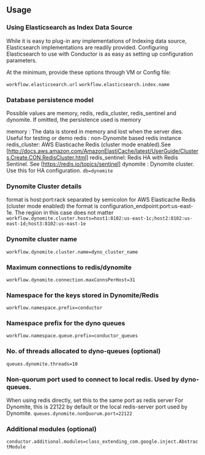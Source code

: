 ## Usage

### Using Elasticsearch as Index Data Source

While it is easy to plug-in any implementations of Indexing data source, Elasticsearch implementations are readily provided.
Configuring Elasticsearch to use with Conductor is as easy as setting up configuration parameters.

At the minimum, provide these options through VM or Config file:

`workflow.elasticsearch.url`
`workflow.elasticsearch.index.name`

### Database persistence model
Possible values are memory, redis, redis_cluster, redis_sentinel and dynomite.
If omitted, the persistence used is memory

memory : The data is stored in memory and lost when the server dies.  Useful for testing or demo
redis : non-Dynomite based redis instance
redis_cluster: AWS Elasticache Redis (cluster mode enabled).See [http://docs.aws.amazon.com/AmazonElastiCache/latest/UserGuide/Clusters.Create.CON.RedisCluster.html]
redis_sentinel: Redis HA with Redis Sentinel. See [https://redis.io/topics/sentinel]
dynomite : Dynomite cluster.  Use this for HA configuration.
`db=dynomite`

### Dynomite Cluster details
format is host:port:rack separated by semicolon
for AWS Elasticache Redis (cluster mode enabled) the format is configuration_endpoint:port:us-east-1e. The region in this case does not matter
`workflow.dynomite.cluster.hosts=host1:8102:us-east-1c;host2:8102:us-east-1d;host3:8102:us-east-1e`

### Dynomite cluster name
`workflow.dynomite.cluster.name=dyno_cluster_name`

### Maximum connections to redis/dynomite
`workflow.dynomite.connection.maxConnsPerHost=31`

### Namespace for the keys stored in Dynomite/Redis
`workflow.namespace.prefix=conductor`

### Namespace prefix for the dyno queues
`workflow.namespace.queue.prefix=conductor_queues`

### No. of threads allocated to dyno-queues (optional)
`queues.dynomite.threads=10`

### Non-quorum port used to connect to local redis.  Used by dyno-queues.
When using redis directly, set this to the same port as redis server
For Dynomite, this is 22122 by default or the local redis-server port used by Dynomite.
`queues.dynomite.nonQuorum.port=22122`

### Additional modules (optional)
`conductor.additional.modules=class_extending_com.google.inject.AbstractModule`


